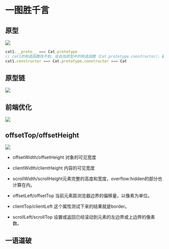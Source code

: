 # 一图胜千言

## 原型
![](https://cdn-images-1.medium.com/max/1600/1*425LxRkFEldC5CJWyhZRBg.png)

``` js
cat1.__proto__ === Cat.prototype
// cat1的构造函数找不到，会去找原型中的构造函数（Cat.prototype.constructor），最终找到Cat
cat1.constructor === Cat.prototype.constructor === Cat
```
## 原型链

![](https://images2015.cnblogs.com/blog/752003/201701/752003-20170120135801843-1947643869.jpg)

## 前端优化
![](https://user-gold-cdn.xitu.io/2017/10/14/041436b6f1575010917b7bb6530cf507?imageView2/0/w/1280/h/960/format/webp/ignore-error/1)

## offsetTop/offsetHeight
![](https://images0.cnblogs.com/i/486719/201405/081742092766389.jpg)

* offsetWidth/offsetHeight 对象的可见宽度
* clientWidth/clientHeight 内容的可见宽度
* scrollWidth/scrollHeight元素完整的高度和宽度，overflow:hidden的部分也计算在内。

* offsetLeft/offsetTop 当前元素距浏览器边界的偏移量，以像素为单位。
* clientTop/clientLeft 这个属性测试下来的结果就是border。
* scrollLeft/scrollTop 设置或返回已经滚动到元素的左边界或上边界的像素数。

## 一语道破

